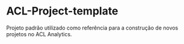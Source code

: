 # ACL-Project-template
Projeto padrão utilizado como referência para a construção de novos projetos no ACL Analytics.
